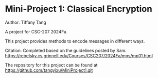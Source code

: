 # Mini-Project 1: Classical Encryption

Author: Tiffany Tang

A project for CSC-207 2024Fa.

This project provides methods to encode messages in different ways.

Citation: Completed based on the guidelines posted by Sam. <https://rebelsky.cs.grinnell.edu/Courses/CSC207/2024Fa/mps/mp01.html>

The repository for this project can be found at <https://github.com/tangyixu/MiniProject1.git>